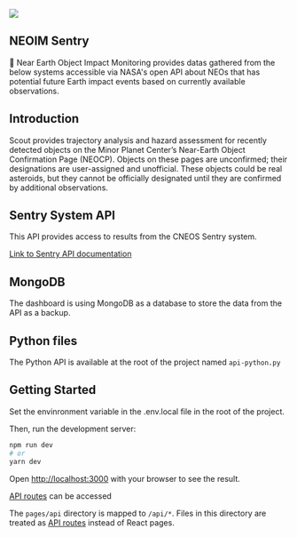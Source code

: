 ![](https://media.discordapp.net/attachments/576529794414673963/1072829995023601674/Pr._rootKitty_Banner_for_a_website_that_displays_Near_Earth_Obj_933217e6-a2bd-4eb2-9ebf-ce3d2a026bdf.png?width=593&height=593)

## NEOIM Sentry

📡 Near Earth Object Impact Monitoring provides datas gathered from the below systems accessible via NASA's open API about NEOs that has potential future Earth impact events based on currently available observations.

## Introduction

Scout provides trajectory analysis and hazard assessment for recently detected objects on the Minor Planet Center’s
Near-Earth Object Confirmation Page (NEOCP). Objects on these pages are unconfirmed; their designations are
user-assigned and unofficial. These objects could be real asteroids, but they cannot be officially designated until they
are confirmed by additional observations.

## Sentry System API
This API provides access to results from the CNEOS Sentry system.

[Link to Sentry API documentation](https://ssd-api.jpl.nasa.gov/doc/sentry.html)

## MongoDB
The dashboard is using MongoDB as a database to store the data from the API as a backup.

## Python files

The Python API is available at the root of the project named `api-python.py`


## Getting Started

Set the envinronment variable in the .env.local file in the root of the project.

Then, run the development server:

```bash
npm run dev
# or
yarn dev
```

Open [http://localhost:3000](http://localhost:3000) with your browser to see the result.

[API routes](https://nextjs.org/docs/api-routes/introduction) can be accessed

The `pages/api` directory is mapped to `/api/*`. Files in this directory are treated
as [API routes](https://nextjs.org/docs/api-routes/introduction) instead of React pages.
